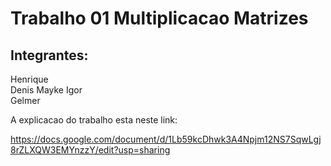 
# Trabalho 01 Multiplicacao Matrizes

## Integrantes:
Henrique  
Denis 
Mayke 
Igor  
Gelmer  

A explicacao do trabalho esta neste link:

https://docs.google.com/document/d/1Lb59kcDhwk3A4Npjm12NS7SqwLgj8rZLXQW3EMYnzzY/edit?usp=sharing
